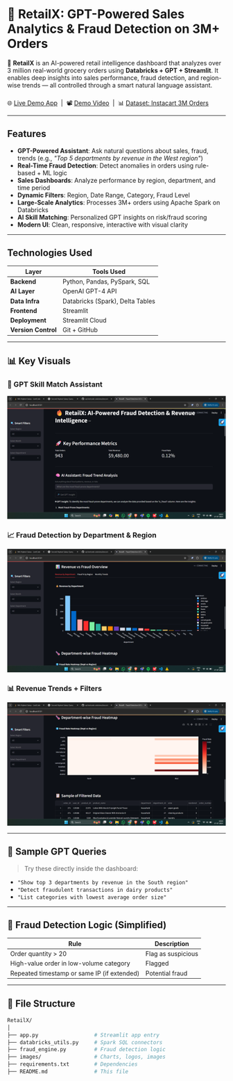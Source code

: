 # 🛒 RetailX: GPT-Powered Sales Analytics & Fraud Detection on 3M+ Orders

🚀 **RetailX** is an AI-powered retail intelligence dashboard that analyzes over 3 million real-world grocery orders using **Databricks + GPT + Streamlit**.
 It enables deep insights into sales performance, fraud detection, and region-wise trends — all controlled through a smart natural language assistant.

### 
🌐 [Live Demo App](https://databricksfraudai-eabvl6ka4zbnpwegezffec.streamlit.app/) &nbsp;|&nbsp; 
📽️ [Demo Video](https://your-loom-link.com) &nbsp;|&nbsp; 
📊 [Dataset: Instacart 3M Orders](https://www.instacart.com/datasets/grocery-orders)

---

## Features

- **GPT-Powered Assistant**: Ask natural questions about sales, fraud, trends (e.g., *"Top 5 departments by revenue in the West region"*)
- **Real-Time Fraud Detection**: Detect anomalies in orders using rule-based + ML logic
- **Sales Dashboards**: Analyze performance by region, department, and time period
- **Dynamic Filters**: Region, Date Range, Category, Fraud Level
- **Large-Scale Analytics**: Processes 3M+ orders using Apache Spark on Databricks
- **AI Skill Matching**: Personalized GPT insights on risk/fraud scoring
- **Modern UI**: Clean, responsive, interactive with visual clarity

---

## Technologies Used

| Layer        | Tools Used |
|--------------|------------|
| **Backend**  | Python, Pandas, PySpark, SQL |
| **AI Layer** | OpenAI GPT-4 API |
| **Data Infra** | Databricks (Spark), Delta Tables |
| **Frontend** | Streamlit |
| **Deployment** | Streamlit Cloud |
| **Version Control** | Git + GitHub |

---

## 📊 Key Visuals

### 🔎 GPT Skill Match Assistant
![GPT Assistant](images/gpt-assistant.png)

### 📈 Fraud Detection by Department & Region
![Fraud Analysis](images/fraud-detection.png)

### 📊 Revenue Trends + Filters
![Revenue](images/revenue-trend.png)

---

## 🧪 Sample GPT Queries
> Try these directly inside the dashboard:
- `"Show top 3 departments by revenue in the South region"`
- `"Detect fraudulent transactions in dairy products"`
- `"List categories with lowest average order size"`

---

## 🧼 Fraud Detection Logic (Simplified)

| Rule | Description |
|------|-------------|
| Order quantity > 20 | Flag as suspicious |
| High-value order in low-volume category | Flagged |
| Repeated timestamp or same IP (if extended) | Potential fraud |

---

## 📁 File Structure

```bash
RetailX/
│
├── app.py                  # Streamlit app entry           
├── databricks_utils.py     # Spark SQL connectors
├── fraud_engine.py         # Fraud detection logic
├── images/                 # Charts, logos, images
├── requirements.txt        # Dependencies
├── README.md               # This file
